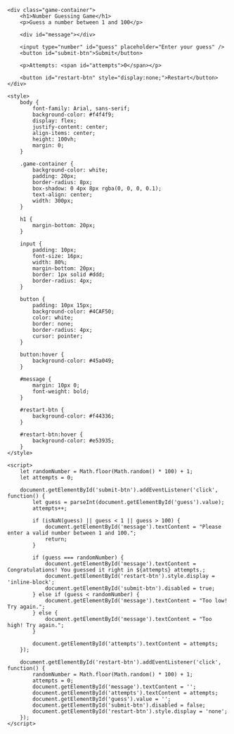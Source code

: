 <!DOCTYPE html>
<html lang="en">
<head>
    <meta charset="UTF-8">
    <meta name="viewport" content="width=device-width, initial-scale=1.0">
    <title>Number Guessing Game</title>
</head>
<body>

    <div class="game-container">
        <h1>Number Guessing Game</h1>
        <p>Guess a number between 1 and 100</p>

        <div id="message"></div>

        <input type="number" id="guess" placeholder="Enter your guess" />
        <button id="submit-btn">Submit</button>

        <p>Attempts: <span id="attempts">0</span></p>

        <button id="restart-btn" style="display:none;">Restart</button>
    </div>

    <style>
        body {
            font-family: Arial, sans-serif;
            background-color: #f4f4f9;
            display: flex;
            justify-content: center;
            align-items: center;
            height: 100vh;
            margin: 0;
        }

        .game-container {
            background-color: white;
            padding: 20px;
            border-radius: 8px;
            box-shadow: 0 4px 8px rgba(0, 0, 0, 0.1);
            text-align: center;
            width: 300px;
        }

        h1 {
            margin-bottom: 20px;
        }

        input {
            padding: 10px;
            font-size: 16px;
            width: 80%;
            margin-bottom: 20px;
            border: 1px solid #ddd;
            border-radius: 4px;
        }

        button {
            padding: 10px 15px;
            background-color: #4CAF50;
            color: white;
            border: none;
            border-radius: 4px;
            cursor: pointer;
        }

        button:hover {
            background-color: #45a049;
        }

        #message {
            margin: 10px 0;
            font-weight: bold;
        }

        #restart-btn {
            background-color: #f44336;
        }

        #restart-btn:hover {
            background-color: #e53935;
        }
    </style>

    <script>
        let randomNumber = Math.floor(Math.random() * 100) + 1;
        let attempts = 0;

        document.getElementById('submit-btn').addEventListener('click', function() {
            let guess = parseInt(document.getElementById('guess').value);
            attempts++;

            if (isNaN(guess) || guess < 1 || guess > 100) {
                document.getElementById('message').textContent = "Please enter a valid number between 1 and 100.";
                return;
            }

            if (guess === randomNumber) {
                document.getElementById('message').textContent = Congratulations! You guessed it right in ${attempts} attempts.;
                document.getElementById('restart-btn').style.display = 'inline-block';
                document.getElementById('submit-btn').disabled = true;
            } else if (guess < randomNumber) {
                document.getElementById('message').textContent = "Too low! Try again.";
            } else {
                document.getElementById('message').textContent = "Too high! Try again.";
            }

            document.getElementById('attempts').textContent = attempts;
        });

        document.getElementById('restart-btn').addEventListener('click', function() {
            randomNumber = Math.floor(Math.random() * 100) + 1;
            attempts = 0;
            document.getElementById('message').textContent = '';
            document.getElementById('attempts').textContent = attempts;
            document.getElementById('guess').value = '';
            document.getElementById('submit-btn').disabled = false;
            document.getElementById('restart-btn').style.display = 'none';
        });
    </script>

</body>
</html>
